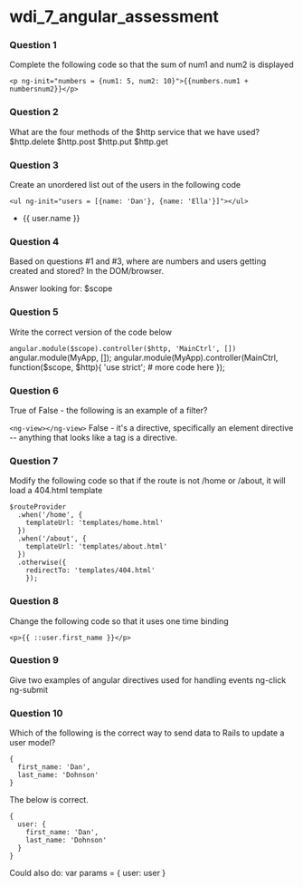 wdi_7_angular_assessment
========================

### Question 1

Complete the following code so that the sum of num1 and num2 is displayed

`<p ng-init="numbers = {num1: 5, num2: 10}">{{numbers.num1 + numbersnum2}}</p>`

### Question 2

What are the four methods of the $http service that we have used?
  $http.delete
  $http.post
  $http.put
  $http.get

### Question 3

Create an unordered list out of the users in the following code

`<ul ng-init="users = [{name: 'Dan'}, {name: 'Ella'}]"></ul>`
    <ul>
      <li ng-repeat="user in users">{{ user.name }}</li>
    </ul>

### Question 4

Based on questions #1 and #3, where are numbers and users getting created and stored?
  In the DOM/browser.

  Answer looking for: $scope

### Question 5

Write the correct version of the code below

`angular.module($scope).controller($http, 'MainCtrl', [])`
  angular.module(MyApp, []);
  angular.module(MyApp).controller(MainCtrl, function($scope, $http){
    'use strict';
    # more code here
    });

### Question 6

True of False - the following is an example of a filter?

`<ng-view></ng-view>`
  False - it's a directive, specifically an element directive -- anything that looks like a tag is a directive.

### Question 7

Modify the following code so that if the route is not /home or /about, it will load a 404.html template

```
$routeProvider
  .when('/home', {
    templateUrl: 'templates/home.html'
  })
  .when('/about', {
    templateUrl: 'templates/about.html'
  })
  .otherwise({
    redirectTo: 'templates/404.html'
    });
```

### Question 8

Change the following code so that it uses one time binding

`<p>{{ ::user.first_name }}</p>`

### Question 9

Give two examples of angular directives used for handling events
  ng-click
  ng-submit

### Question 10

Which of the following is the correct way to send data to Rails to update a user model?

```
{
  first_name: 'Dan',
  last_name: 'Dohnson'
}
```


The below is correct.
```
{
  user: {
    first_name: 'Dan',
    last_name: 'Dohnson'
  }
}
```

Could also do:
  var params = {
    user: user
    }
